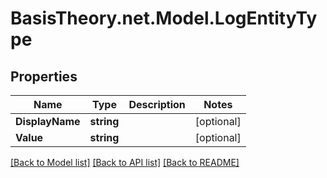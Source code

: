 
# BasisTheory.net.Model.LogEntityType

## Properties

Name | Type | Description | Notes
------------ | ------------- | ------------- | -------------
**DisplayName** | **string** |  | [optional] 
**Value** | **string** |  | [optional] 

[[Back to Model list]](../README.md#documentation-for-models)
[[Back to API list]](../README.md#documentation-for-api-endpoints)
[[Back to README]](../README.md)

